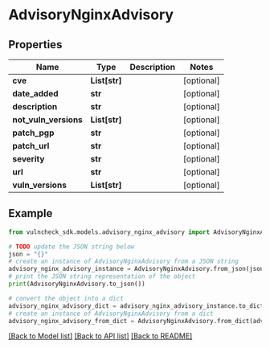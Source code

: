 # AdvisoryNginxAdvisory


## Properties

Name | Type | Description | Notes
------------ | ------------- | ------------- | -------------
**cve** | **List[str]** |  | [optional] 
**date_added** | **str** |  | [optional] 
**description** | **str** |  | [optional] 
**not_vuln_versions** | **List[str]** |  | [optional] 
**patch_pgp** | **str** |  | [optional] 
**patch_url** | **str** |  | [optional] 
**severity** | **str** |  | [optional] 
**url** | **str** |  | [optional] 
**vuln_versions** | **List[str]** |  | [optional] 

## Example

```python
from vulncheck_sdk.models.advisory_nginx_advisory import AdvisoryNginxAdvisory

# TODO update the JSON string below
json = "{}"
# create an instance of AdvisoryNginxAdvisory from a JSON string
advisory_nginx_advisory_instance = AdvisoryNginxAdvisory.from_json(json)
# print the JSON string representation of the object
print(AdvisoryNginxAdvisory.to_json())

# convert the object into a dict
advisory_nginx_advisory_dict = advisory_nginx_advisory_instance.to_dict()
# create an instance of AdvisoryNginxAdvisory from a dict
advisory_nginx_advisory_from_dict = AdvisoryNginxAdvisory.from_dict(advisory_nginx_advisory_dict)
```
[[Back to Model list]](../README.md#documentation-for-models) [[Back to API list]](../README.md#documentation-for-api-endpoints) [[Back to README]](../README.md)


